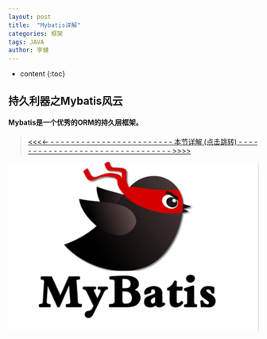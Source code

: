 ```yaml
---
layout: post
title:  "Mybatis详解"
categories: 框架
tags: JAVA
author: 李健
---
```

* content
{:toc}
## 持久利器之Mybatis风云



####  Mybatis是一个优秀的ORM的持久层框架。
> [ <<<<- - - - - - - - - -  - - - - - - - -  - - - - - - - 本节详解 (点击跳转)  - -  - - - - - - - - - - - - - - - - - - - - - - - - - - - - - - >>>>](http://note.youdao.com/noteshare?id=aebd050ed417b899b242d2435ad2769a)




![嘻嘻嘻](/images/mybatis/mybatis.png)

